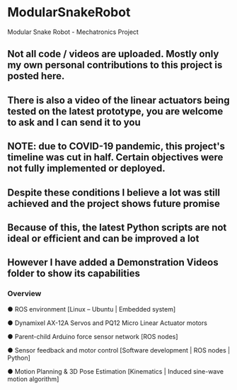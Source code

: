 # ModularSnakeRobot
Modular Snake Robot - Mechatronics Project

## Not all code / videos are uploaded. Mostly only my own personal contributions to this project is posted here.
## There is also a video of the linear actuators being tested on the latest prototype, you are welcome to ask and I can send it to you

## NOTE: due to COVID-19 pandemic, this project's timeline was cut in half. Certain objectives were not fully implemented or deployed.
## Despite these conditions I believe a lot was still achieved and the project shows future promise
## Because of this, the latest Python scripts are not ideal or efficient and can be improved a lot
## However I have added a Demonstration Videos folder to show its capabilities 

### Overview
● ROS environment [Linux – Ubuntu | Embedded system]

● Dynamixel AX-12A Servos and PQ12 Micro Linear Actuator motors

● Parent-child Arduino force sensor network [ROS nodes]

● Sensor feedback and motor control [Software development | ROS nodes | Python]

● Motion Planning & 3D Pose Estimation [Kinematics | Induced sine-wave motion algorithm]
